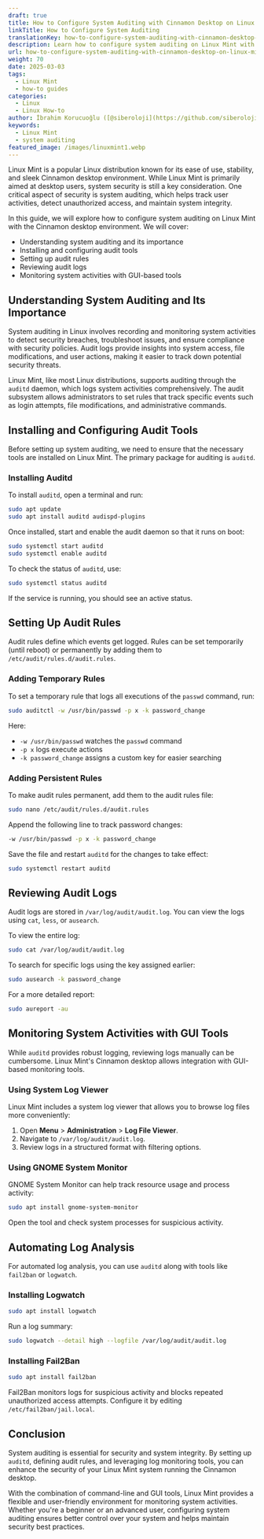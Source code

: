 ```yaml
---
draft: true
title: How to Configure System Auditing with Cinnamon Desktop on Linux Mint
linkTitle: How to Configure System Auditing
translationKey: how-to-configure-system-auditing-with-cinnamon-desktop-on-linux-mint
description: Learn how to configure system auditing on Linux Mint with the Cinnamon desktop environment.
url: how-to-configure-system-auditing-with-cinnamon-desktop-on-linux-mint
weight: 70
date: 2025-03-03
tags:
  - Linux Mint
  - how-to guides
categories:
  - Linux
  - Linux How-to
author: İbrahim Korucuoğlu ([@siberoloji](https://github.com/siberoloji))
keywords:
  - Linux Mint
  - system auditing
featured_image: /images/linuxmint1.webp
---
```

Linux Mint is a popular Linux distribution known for its ease of use, stability, and sleek Cinnamon desktop environment. While Linux Mint is primarily aimed at desktop users, system security is still a key consideration. One critical aspect of security is system auditing, which helps track user activities, detect unauthorized access, and maintain system integrity.

In this guide, we will explore how to configure system auditing on Linux Mint with the Cinnamon desktop environment. We will cover:

- Understanding system auditing and its importance
- Installing and configuring audit tools
- Setting up audit rules
- Reviewing audit logs
- Monitoring system activities with GUI-based tools

## Understanding System Auditing and Its Importance

System auditing in Linux involves recording and monitoring system activities to detect security breaches, troubleshoot issues, and ensure compliance with security policies. Audit logs provide insights into system access, file modifications, and user actions, making it easier to track down potential security threats.

Linux Mint, like most Linux distributions, supports auditing through the `auditd` daemon, which logs system activities comprehensively. The audit subsystem allows administrators to set rules that track specific events such as login attempts, file modifications, and administrative commands.

## Installing and Configuring Audit Tools

Before setting up system auditing, we need to ensure that the necessary tools are installed on Linux Mint. The primary package for auditing is `auditd`.

### Installing Auditd

To install `auditd`, open a terminal and run:

```bash
sudo apt update
sudo apt install auditd audispd-plugins
```

Once installed, start and enable the audit daemon so that it runs on boot:

```bash
sudo systemctl start auditd
sudo systemctl enable auditd
```

To check the status of `auditd`, use:

```bash
sudo systemctl status auditd
```

If the service is running, you should see an active status.

## Setting Up Audit Rules

Audit rules define which events get logged. Rules can be set temporarily (until reboot) or permanently by adding them to `/etc/audit/rules.d/audit.rules`.

### Adding Temporary Rules

To set a temporary rule that logs all executions of the `passwd` command, run:

```bash
sudo auditctl -w /usr/bin/passwd -p x -k password_change
```

Here:

- `-w /usr/bin/passwd` watches the `passwd` command
- `-p x` logs execute actions
- `-k password_change` assigns a custom key for easier searching

### Adding Persistent Rules

To make audit rules permanent, add them to the audit rules file:

```bash
sudo nano /etc/audit/rules.d/audit.rules
```

Append the following line to track password changes:

```bash
-w /usr/bin/passwd -p x -k password_change
```

Save the file and restart `auditd` for the changes to take effect:

```bash
sudo systemctl restart auditd
```

## Reviewing Audit Logs

Audit logs are stored in `/var/log/audit/audit.log`. You can view the logs using `cat`, `less`, or `ausearch`.

To view the entire log:

```bash
sudo cat /var/log/audit/audit.log
```

To search for specific logs using the key assigned earlier:

```bash
sudo ausearch -k password_change
```

For a more detailed report:

```bash
sudo aureport -au
```

## Monitoring System Activities with GUI Tools

While `auditd` provides robust logging, reviewing logs manually can be cumbersome. Linux Mint's Cinnamon desktop allows integration with GUI-based monitoring tools.

### Using System Log Viewer

Linux Mint includes a system log viewer that allows you to browse log files more conveniently:

1. Open **Menu** > **Administration** > **Log File Viewer**.
2. Navigate to `/var/log/audit/audit.log`.
3. Review logs in a structured format with filtering options.

### Using GNOME System Monitor

GNOME System Monitor can help track resource usage and process activity:

```bash
sudo apt install gnome-system-monitor
```

Open the tool and check system processes for suspicious activity.

## Automating Log Analysis

For automated log analysis, you can use `auditd` along with tools like `fail2ban` or `logwatch`.

### Installing Logwatch

```bash
sudo apt install logwatch
```

Run a log summary:

```bash
sudo logwatch --detail high --logfile /var/log/audit/audit.log
```

### Installing Fail2Ban

```bash
sudo apt install fail2ban
```

Fail2Ban monitors logs for suspicious activity and blocks repeated unauthorized access attempts. Configure it by editing `/etc/fail2ban/jail.local`.

## Conclusion

System auditing is essential for security and system integrity. By setting up `auditd`, defining audit rules, and leveraging log monitoring tools, you can enhance the security of your Linux Mint system running the Cinnamon desktop.

With the combination of command-line and GUI tools, Linux Mint provides a flexible and user-friendly environment for monitoring system activities. Whether you're a beginner or an advanced user, configuring system auditing ensures better control over your system and helps maintain security best practices.
